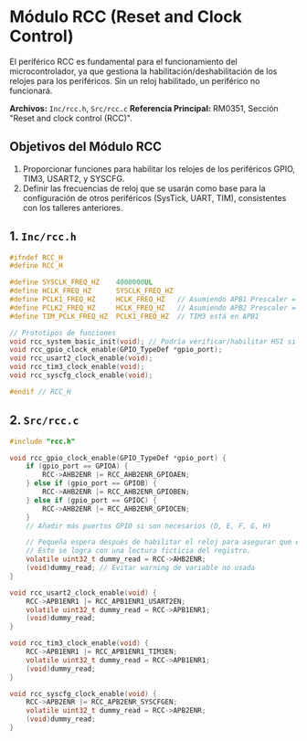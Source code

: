 # Módulo RCC (Reset and Clock Control)

El periférico RCC es fundamental para el funcionamiento del microcontrolador, ya que gestiona la habilitación/deshabilitación de los relojes para los periféricos. Sin un reloj habilitado, un periférico no funcionará.

**Archivos:** `Inc/rcc.h`, `Src/rcc.c`
**Referencia Principal:** RM0351, Sección "Reset and clock control (RCC)".

## Objetivos del Módulo RCC
1.  Proporcionar funciones para habilitar los relojes de los periféricos GPIO, TIM3, USART2, y SYSCFG.
2.  Definir las frecuencias de reloj que se usarán como base para la configuración de otros periféricos (SysTick, UART, TIM), consistentes con los talleres anteriores.

## 1. `Inc/rcc.h`

```c
#ifndef RCC_H
#define RCC_H

#define SYSCLK_FREQ_HZ    4000000UL  
#define HCLK_FREQ_HZ      SYSCLK_FREQ_HZ
#define PCLK1_FREQ_HZ     HCLK_FREQ_HZ   // Asumiendo APB1 Prescaler = 1
#define PCLK2_FREQ_HZ     HCLK_FREQ_HZ   // Asumiendo APB2 Prescaler = 1
#define TIM_PCLK_FREQ_HZ  PCLK1_FREQ_HZ  // TIM3 está en APB1

// Prototipos de funciones
void rcc_system_basic_init(void); // Podría verificar/habilitar HSI si es necesario.
void rcc_gpio_clock_enable(GPIO_TypeDef *gpio_port);
void rcc_usart2_clock_enable(void);
void rcc_tim3_clock_enable(void);
void rcc_syscfg_clock_enable(void);

#endif // RCC_H

```

## 2. `Src/rcc.c`

```c
#include "rcc.h"

void rcc_gpio_clock_enable(GPIO_TypeDef *gpio_port) {
    if (gpio_port == GPIOA) {
        RCC->AHB2ENR |= RCC_AHB2ENR_GPIOAEN;
    } else if (gpio_port == GPIOB) {
        RCC->AHB2ENR |= RCC_AHB2ENR_GPIOBEN;
    } else if (gpio_port == GPIOC) {
        RCC->AHB2ENR |= RCC_AHB2ENR_GPIOCEN;
    }
    // Añadir más puertos GPIO si son necesarios (D, E, F, G, H)

    // Pequeña espera después de habilitar el reloj para asegurar que esté estable
    // Esto se logra con una lectura ficticia del registro.
    volatile uint32_t dummy_read = RCC->AHB2ENR;
    (void)dummy_read; // Evitar warning de variable no usada
}

void rcc_usart2_clock_enable(void) {
    RCC->APB1ENR1 |= RCC_APB1ENR1_USART2EN;
    volatile uint32_t dummy_read = RCC->APB1ENR1;
    (void)dummy_read;
}

void rcc_tim3_clock_enable(void) {
    RCC->APB1ENR1 |= RCC_APB1ENR1_TIM3EN;
    volatile uint32_t dummy_read = RCC->APB1ENR1;
    (void)dummy_read;
}

void rcc_syscfg_clock_enable(void) {
    RCC->APB2ENR |= RCC_APB2ENR_SYSCFGEN;
    volatile uint32_t dummy_read = RCC->APB2ENR;
    (void)dummy_read;
}
```